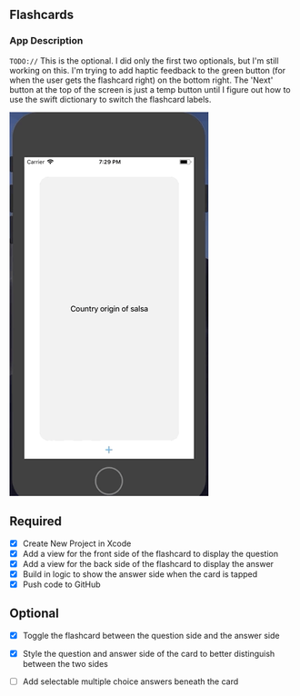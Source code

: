 ## Flashcards

### App Description
`TODO://` This is the optional. I did only the first two optionals, but I'm still working on this. I'm trying to add haptic feedback to the green button (for when the user gets the flashcard right) on the bottom right. The 'Next' button at the top of the screen is just a temp button until I figure out how to use the swift dictionary to switch the flashcard labels. 



![](clownsBeScary.gif)



## Required
- [x] Create New Project in Xcode
- [x] Add a view for the front side of the flashcard to display the question
- [x] Add a view for the back side of the flashcard to display the answer
- [x] Build in logic to show the answer side when the card is tapped
- [x] Push code to GitHub
## Optional
- [x] Toggle the flashcard between the question side and the answer side
- [x] Style the question and answer side of the card to better distinguish between the two sides
- [ ] Add selectable multiple choice answers beneath the card



















